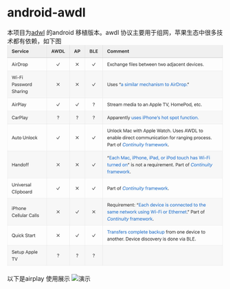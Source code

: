 # android-awdl
本项目为[adwl](https://github.com/seemoo-lab/owl) 的android 移植版本。awdl 协议主要用于组网，苹果生态中很多技术都有依赖，如下图
![支持](https://github.com/ExDoc/android-awdl/blob/main/support.jpg)

以下是airplay 使用展示
![演示]([https://github.com/ExDoc/android-awdl/blob/main/support.jpg](https://github.com/ExDoc/android-awdl/blob/main/show.jpg)https://github.com/ExDoc/android-awdl/blob/main/show.jpg)
